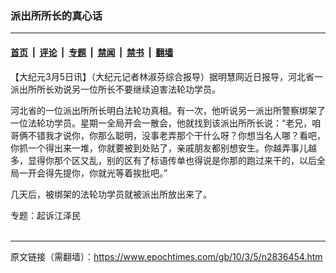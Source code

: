 ### 派出所所长的真心话

---

#### [首页](../../../..?n2836454) &nbsp;|&nbsp; [评论](../../../../../epoch-comment?n2836454) &nbsp;|&nbsp; [专题](../../../../../epoch-special?n2836454) &nbsp;|&nbsp; [禁闻](../../../../../epoch-news?n2836454) &nbsp;|&nbsp; [禁书](../../../../../books?n2836454) &nbsp;|&nbsp; [翻墙](https://github.com/gfw-breaker/nogfw/blob/master/README.md?n2836454)


<div class="post_content" id="artbody" itemprop="articleBody">
 <!-- article content begin -->
 <p>
  【大纪元3月5日讯】（大纪元记者林淑芬综合报导）据明慧网近日报导，河北省一派出所所长劝说另一位所长不要继续迫害法轮功学员。
 </p>
 <p>
  河北省的一位派出所所长明白法轮功真相。有一次，他听说另一派出所警察绑架了一位法轮功学员。星期一全局开会一散会，他就找到该派出所所长说：“老兄，咱哥俩不错我才说你，你那么聪明，没事老弄那个干什么呀？你想当名人哪？看吧，你抓一个得出来一堆，你就要被到处贴了，亲戚朋友都别想安生。你越弄事儿越多，显得你那个区又乱，别的区有了标语传单也得说是你那的跑过来干的，以后全局一开会得先提你，你就光等着挨批吧。”
 </p>
 <p>
  几天后，被绑架的法轮功学员就被派出所放出来了。
 </p>
 <p>
  <ok href="http://www.minghui.org/mh/articles/2009/12/1/213593.html">
   专题：起诉江泽民
  </ok>
  <br/>
  <font color="#ffffff">
   (http://www.dajiyuan.com)
  </font>
 </p>
 <!-- article content end -->
 <div id="below_article_ad">
 </div>
</div>


---

原文链接（需翻墙）：https://www.epochtimes.com/gb/10/3/5/n2836454.htm